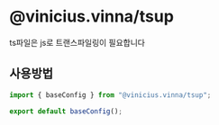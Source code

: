 # @vinicius.vinna/tsup

ts파일은 js로 트랜스파일링이 필요합니다

## 사용방법

```ts
import { baseConfig } from "@vinicius.vinna/tsup";

export default baseConfig();
```
